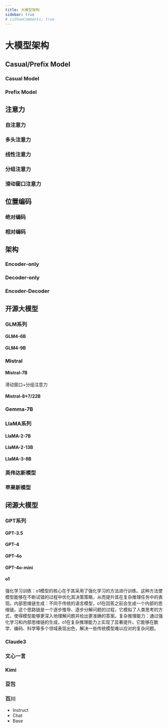 ```yaml
---
title: 大模型架构
sidebar: true
# isShowComments: true
---
```

# 大模型架构

<ClientOnly>
<title-pv/>
</ClientOnly>


## Casual/Prefix Model

### Casual Model
### Prefix Model


## 注意力
### 自注意力
### 多头注意力
### 线性注意力
### 分组注意力
### 滑动窗口注意力


## 位置编码
### 绝对编码
### 相对编码


## 架构
### Encoder-only
### Decoder-only
### Encoder-Decoder


## 开源大模型

### GLM系列
#### GLM4-6B
#### GLM4-9B

### Mistral
#### Mistral-7B
滑动窗口+分组注意力
#### Mistral-8*7/22B

### Gemma-7B

### LlaMA系列
#### LlaMA-2-7B
#### LlaMA-2-13B
#### LlaMA-3-8B

### 英伟达新模型
### 苹果新模型

## 闭源大模型
### GPT系列
#### GPT-3.5
#### GPT-4
#### GPT-4o
#### GPT-4o-mini
#### o1
强化学习训练：o1模型的核心在于其采用了强化学习的方法进行训练。这种方法使模型能够在不断试错的过程中优化其决策策略，从而提升其在复杂推理任务中的表现。内部思维链生成：不同于传统的语言模型，o1在回答之前会生成一个内部的思维链。这个思路链是一个逐步推导、逐步分解问题的过程，它模拟了人类思考的方式，使得模型能够更深入地理解问题并给出更准确的答案。复杂推理能力：通过强化学习和内部思维链的生成，o1在复杂推理能力上实现了显著提升。它能够在数学、编码、科学等多个领域表现出色，解决一些传统模型难以应对的复杂问题。
### Claude3
### 文心一言
### Kimi
### 豆包
### 百川

* Instruct
* Chat
* Base


<ClientOnly>
  <leave/>
</ClientOnly/>